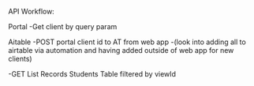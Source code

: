 API Workflow:

Portal
-Get client by query param

Aitable 
-POST portal client id to AT from web app 
    -(look into adding all to airtable via automation and having added outside of web app for new clients)

-GET List Records Students Table filtered by viewId


